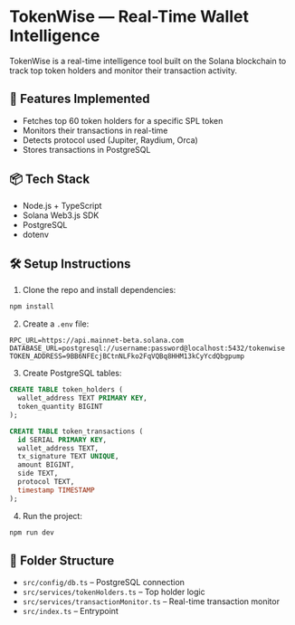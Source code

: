 # TokenWise — Real-Time Wallet Intelligence

TokenWise is a real-time intelligence tool built on the Solana blockchain to track top token holders and monitor their transaction activity.

## 🔧 Features Implemented

- Fetches top 60 token holders for a specific SPL token
- Monitors their transactions in real-time
- Detects protocol used (Jupiter, Raydium, Orca)
- Stores transactions in PostgreSQL

## 📦 Tech Stack

- Node.js + TypeScript
- Solana Web3.js SDK
- PostgreSQL
- dotenv

## 🛠️ Setup Instructions

1. Clone the repo and install dependencies:

```bash
npm install
```

2. Create a `.env` file:

```env
RPC_URL=https://api.mainnet-beta.solana.com
DATABASE_URL=postgresql://username:password@localhost:5432/tokenwise
TOKEN_ADDRESS=9BB6NFEcjBCtnNLFko2FqVQBq8HHM13kCyYcdQbgpump
```

3. Create PostgreSQL tables:

```sql
CREATE TABLE token_holders (
  wallet_address TEXT PRIMARY KEY,
  token_quantity BIGINT
);

CREATE TABLE token_transactions (
  id SERIAL PRIMARY KEY,
  wallet_address TEXT,
  tx_signature TEXT UNIQUE,
  amount BIGINT,
  side TEXT,
  protocol TEXT,
  timestamp TIMESTAMP
);
```

4. Run the project:

```bash
npm run dev
```

## 📁 Folder Structure

- `src/config/db.ts` – PostgreSQL connection
- `src/services/tokenHolders.ts` – Top holder logic
- `src/services/transactionMonitor.ts` – Real-time transaction monitor
- `src/index.ts` – Entrypoint
